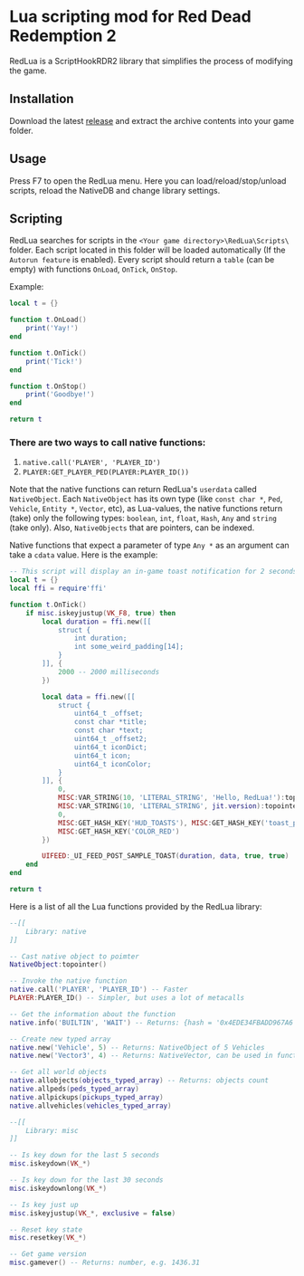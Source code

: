 # Lua scripting mod for Red Dead Redemption 2

RedLua is a ScriptHookRDR2 library that simplifies the process of modifying the game.

## Installation

Download the latest [release](https://github.com/igor725/RedLua/releases) and extract the archive contents into your game folder.

## Usage
Press F7 to open the RedLua menu. Here you can load/reload/stop/unload scripts, reload the NativeDB and change library settings.


## Scripting

RedLua searches for scripts in the `<Your game directory>\RedLua\Scripts\` folder. Each script located in this folder will be loaded automatically (If the `Autorun feature` is enabled). Every script should return a `table` (can be empty) with functions `OnLoad`, `OnTick`, `OnStop`.

Example:
```lua
local t = {}

function t.OnLoad()
	print('Yay!')
end

function t.OnTick()
	print('Tick!')
end

function t.OnStop()
	print('Goodbye!')
end

return t
```

### There are two ways to call native functions:
1. `native.call('PLAYER', 'PLAYER_ID')`
2. `PLAYER:GET_PLAYER_PED(PLAYER:PLAYER_ID())`

Note that the native functions can return RedLua's `userdata` called `NativeObject`. Each `NativeObject` has its own type (like `const char *`, `Ped`, `Vehicle`, `Entity *`, `Vector`, etc), as Lua-values, the native functions return (take) only the following types: `boolean`, `int`, `float`, `Hash`, `Any` and `string` (take only). Also, `NativeObjects` that are pointers, can be indexed.

Native functions that expect a parameter of type `Any *` as an argument can take a `cdata` value. Here is the example:
```lua
-- This script will display an in-game toast notification for 2 seconds when F8 key is released
local t = {}
local ffi = require'ffi'

function t.OnTick()
	if misc.iskeyjustup(VK_F8, true) then
		local duration = ffi.new([[
			struct {
				int duration;
				int some_weird_padding[14];
			}
		]], {
			2000 -- 2000 milliseconds
		})

		local data = ffi.new([[
			struct {
				uint64_t _offset;
				const char *title;
				const char *text;
				uint64_t _offset2;
				uint64_t iconDict;
				uint64_t icon;
				uint64_t iconColor;
			}
		]], {
			0,
			MISC:VAR_STRING(10, 'LITERAL_STRING', 'Hello, RedLua!'):topointer(),
			MISC:VAR_STRING(10, 'LITERAL_STRING', jit.version):topointer(),
			0,
			MISC:GET_HASH_KEY('HUD_TOASTS'), MISC:GET_HASH_KEY('toast_player_deadeye'),
			MISC:GET_HASH_KEY('COLOR_RED')
		})

		UIFEED:_UI_FEED_POST_SAMPLE_TOAST(duration, data, true, true)
	end
end

return t
```

Here is a list of all the Lua functions provided by the RedLua library:
```lua
--[[
	Library: native
]]

-- Cast native object to poimter
NativeObject:topointer()

-- Invoke the native function
native.call('PLAYER', 'PLAYER_ID') -- Faster
PLAYER:PLAYER_ID() -- Simpler, but uses a lot of metacalls

-- Get the information about the function
native.info('BUILTIN', 'WAIT') -- Returns: {hash = '0x4EDE34FBADD967A6', build = 1207, returns = 'void', params = {[1] = {type = 'int', name = 'ms'}}} or nothing if specified function does not exists

-- Create new typed array
native.new('Vehicle', 5) -- Returns: NativeObject of 5 Vehicles
native.new('Vector3', 4) -- Returns: NativeVector, can be used in functions like ENTITY:GET_ENTITY_MATRIX(...)

-- Get all world objects
native.allobjects(objects_typed_array) -- Returns: objects count
native.allpeds(peds_typed_array)
native.allpickups(pickups_typed_array)
native.allvehicles(vehicles_typed_array)

--[[
	Library: misc
]]

-- Is key down for the last 5 seconds
misc.iskeydown(VK_*)

-- Is key down for the last 30 seconds
misc.iskeydownlong(VK_*)

-- Is key just up
misc.iskeyjustup(VK_*, exclusive = false)

-- Reset key state
misc.resetkey(VK_*)

-- Get game version
misc.gamever() -- Returns: number, e.g. 1436.31
```

